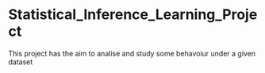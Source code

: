 # Statistical_Inference_Learning_Project
This project has the aim to analise and study some behavoiur under a given dataset

